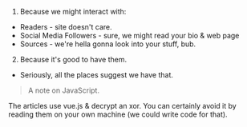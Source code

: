 1. Because we might interact with:
  * Readers - site doesn't care.
  * Social Media Followers - sure, we might read your bio & web page
  * Sources - we're hella gonna look into your stuff, bub.
2. Because it's good to have them.
  * Seriously, all the places suggest we have that.

> A note on JavaScript.

The articles use vue.js & decrypt an xor. You can certainly avoid it by reading
them on your own machine (we could write code for that).
